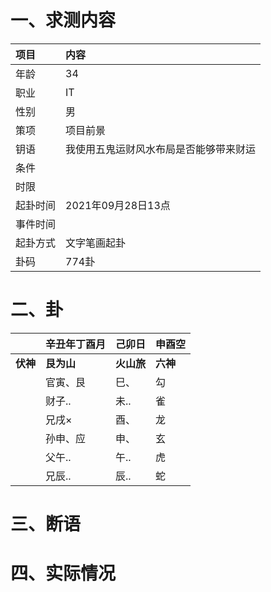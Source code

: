 # 一、求测内容
|项目|内容|
|:-|:-|
|年龄|34|
|职业|IT|
|性别|男|
|策项|项目前景|
|钥语|我使用五鬼运财风水布局是否能够带来财运|
|条件||
|时限||
|起卦时间|2021年09月28日13点|
|事件时间||
|起卦方式|文字笔画起卦|
|卦码|774卦|

# 二、卦
||辛丑年丁酉月|己卯日|申酉空|
|:-|:-|:-|:-|
|**伏神**|**艮为山**|**火山旅**|**六神**|
||官寅、艮|巳、|勾|
||财子..|未..|雀|
||兄戌×|酉、|龙|
||孙申、应|申、|玄|
||父午..|午..|虎|
||兄辰..|辰..|蛇|


# 三、断语

# 四、实际情况